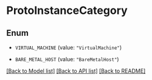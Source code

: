 # ProtoInstanceCategory

## Enum


* `VIRTUAL_MACHINE` (value: `"VirtualMachine"`)

* `BARE_METAL_HOST` (value: `"BareMetalHost"`)


[[Back to Model list]](../README.md#documentation-for-models) [[Back to API list]](../README.md#documentation-for-api-endpoints) [[Back to README]](../README.md)


